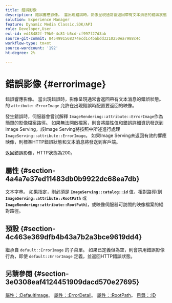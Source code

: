 ```yaml
---
title: 錯誤影像
description: 錯誤響應影像。 當出現錯誤時，影像呈現通常會返回帶有文本消息的錯誤狀態。
solution: Experience Manager
feature: Dynamic Media Classic,SDK/API
role: Developer,User
exl-id: ed48482f-79b0-4c81-b5cd-cf997f27d3ab
source-git-commit: 8454991568374ecd1c4babdd3210250ea7988c4c
workflow-type: tm+mt
source-wordcount: '192'
ht-degree: 2%

---
```


# 錯誤影像 {#errorimage}

錯誤響應影像。 當出現錯誤時，影像呈現通常會返回帶有文本消息的錯誤狀態。 的 `attribute::ErrorImage` 允許在出現錯誤時配置要返回的映像。

發生錯誤時，伺服器會嘗試解釋 `ImageRendering::attribute::ErrorImage`作為簡單的影像檔案路徑。 如果無法開啟檔案，則會將屬性值和錯誤詳細資訊發送到Image Serving，該Image Serving將按照中所述進行處理 `ImageServing::attribute::ErrorImage`。 如果Image Serving未返回有效的響應映像，則標準HTTP錯誤狀態和文本消息將發送到客戶端。

返回錯誤影像，HTTP狀態為200。

## 屬性 {#section-4a4a7e37ed11483db0b9922dc68ea7db}

文本字串。 如果指定，則必須是 **`ImageServing::catalog::id`** 值，相對路徑(到 **`ImageServing::attribute::RootPath`** 或 **`ImageRendering::attribute::RootPath`**)，或映像伺服器可訪問的映像檔案的絕對路徑。

## 預設 {#section-4c463e369dfb4b43a7b2a3bce9619dd4}

繼承自 `default::ErrorImage` 的子菜單。 如果已定義但為空，則會禁用錯誤影像行為，即使 `default::ErrorImage` 定義，並返回HTTP錯誤狀態。

## 另請參閱 {#section-3e0308eaf4124451909dacd570e27695}

[屬性：:DefaultImage](../../../../../ir-api/material-cat/image-rendering-api-ref/c-ir-material-catalog/c-ir-attributes-reference/r-ir-defaultpix.md#reference-102c98f9b5d24d2aaaeb756653fb0e6f)。 [屬性：:ErrorDetail](../../../../../ir-api/material-cat/image-rendering-api-ref/c-ir-material-catalog/c-ir-attributes-reference/r-ir-errordetail.md#reference-123b56eed6cf49cea6e0490672b7c53b)。 [屬性：:RootPath](../../../../../ir-api/material-cat/image-rendering-api-ref/c-ir-material-catalog/c-ir-attributes-reference/r-ir-rootpath.md#reference-a4d7c96b62e14fcbad1740c702f160f3)。 [目錄：:ID](../../../../../ir-api/material-cat/image-rendering-api-ref/c-ir-material-catalog/c-ir-material-data-reference/r-ir-id.md#reference-cba2a53a952e403fb57a4e8569f9cf85)
